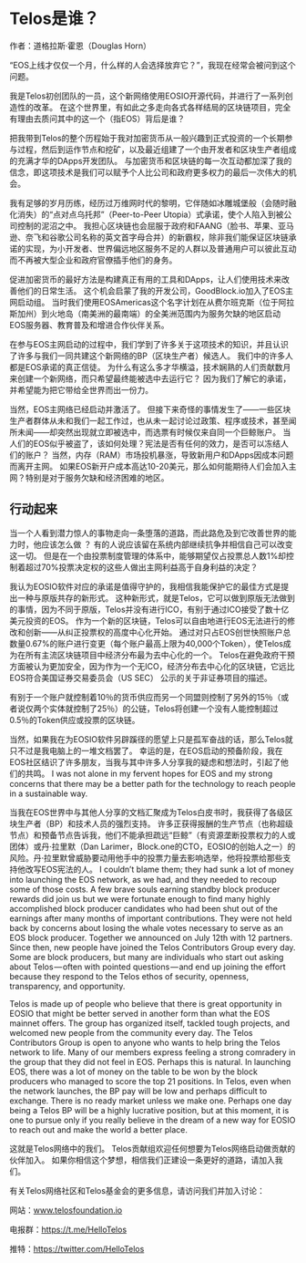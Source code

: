 # Telos是谁？

作者：道格拉斯·霍恩（Douglas Horn）

“EOS上线才仅仅一个月，什么样的人会选择放弃它？”，我现在经常会被问到这个问题。

我是Telos初创团队的一员，这个新网络使用EOSIO开源代码，并进行了一系列创造性的改革。 在这个世界里，有如此之多走向各式各样结局的区块链项目，完全有理由去质问其中的这一个（指EOS）背后是谁？

把我带到Telos的整个历程始于我对加密货币从一般兴趣到正式投资的一个长期参与过程，然后到运作节点和挖矿，以及最近组建了一个由开发者和区块生产者组成的充满才华的DApps开发团队。 与加密货币和区块链的每一次互动都加深了我的信念，即这项技术是我们可以赋予个人比公司和政府更多权力的最后一次伟大的机会。

我有足够的岁月历练，经历过万维网时代的黎明，它伴随如冰雕城堡般（会随时融化消失）的“点对点乌托邦”（Peer-to-Peer Utopia）式承诺，使个人陷入到被公司控制的泥沼之中。 我担心区块链也会屈服于政府和FAANG（脸书、苹果、亚马逊、奈飞和谷歌公司名称的英文首字母合并）的新霸权，除非我们能保证区块链承诺的实现，为小开发者、世界偏远地区服务不足的人群以及普通用户可以彼此互动而不再被大型企业和政府官僚插手他们的身务。

促进加密货币的最好方法是构建真正有用的工具和DApps，让人们使用技术来改善他们的日常生活。 这个机会启蒙了我的开发公司，GoodBlock.io加入了EOS主网启动组。 当时我们使用EOSAmericas这个名字计划在从费尔班克斯（位于阿拉斯加州）到火地岛（南美洲的最南端）的全美洲范围内为服务欠缺的地区启动EOS服务器、教育普及和增进合作伙伴关系。

在参与EOS主网启动的过程中，我们学到了许多关于这项技术的知识，并且认识了许多与我们一同共建这个新网络的BP（区块生产者）候选人。 我们中的许多人都是EOS承诺的真正信徒。 为什么有这么多才华横溢，技术娴熟的人们贡献数月来创建一个新网络，而只希望最终能被选中去运行它？ 因为我们了解它的承诺，并希望能为把它带给全世界而出一份力。

当然，EOS主网络已经启动并激活了。 但接下来奇怪的事情发生了——一些区块生产者群体从未和我们一起工作过，也从未一起讨论过政策、程序或技术，甚至闻所未闻——却突然出现就立即被选中，而选票有时候仅来自同一个巨鲸账户。 当人们的EOS似乎被盗了，该如何处理？宪法是否有任何的效力，是否可以冻结人们的账户？ 当然，内存（RAM）市场投机暴涨，导致新用户和DApps因成本问题而离开主网。 如果EOS新开户成本高达10-20美元，那么如何能期待人们会加入主网？特别是对于服务欠缺和经济困难的地区。

## 行动起来

当一个人看到潜力惊人的事物走向一条堕落的道路，而此路危及到它改善世界的能力时，他应该怎么做 ？ 有的人说应该留在系统内部继续抗争并相信自己可以改变这一切。 但是在一个由投票制度管理的体系中，能够期望仅占投票总人数1%却控制着超过70%投票决定权的这些人做出主网利益高于自身利益的决定？

我认为EOSIO软件对应的承诺是值得守护的，我相信我能保护它的最佳方式是提出一种与原版共存的新形式。 这种新形式，就是Telos，它可以做到原版无法做到的事情，因为不同于原版，Telos并没有进行ICO，有别于通过ICO接受了数十亿美元投资的EOS。 作为一个新的区块链，Telos可以自由地进行EOS无法进行的修改和创新——从纠正投票权的高度中心化开始。 通过对只占EOS创世快照账户总数量0.67%的账户进行变更（每个账户最高上限为40,000个Token），使Telos成为在所有主流区块链项目中经济分布最为去中心化的一个。 Telos在避免政府干预方面被认为更加安全，因为作为一个无ICO，经济分布去中心化的区块链，它远比EOS符合美国证券交易委员会（US SEC） 公示的关于非证券项目的描述。

有别于一个账户就控制着10％的货币供应而另一个同盟则控制了另外的15％（或者说仅两个实体就控制了25％）的公链，Telos将创建一个没有人能控制超过0.5％的Token供应或投票的区块链。

当然，如果我在为EOSIO软件另辟蹊径的愿望上只是孤军奋战的话，那么Telos就只不过是我电脑上的一堆文档罢了。 幸运的是，在EOS启动的预备阶段，我在EOS社区结识了许多朋友，当我与其中许多人分享我的疑虑和想法时，引起了他们的共鸣。 I was not alone in my fervent hopes for EOS and my strong concerns that there may be a better path for the technology to reach people in a sustainable way.

当我在EOS世界中与其他人分享的文档汇聚成为Telos白皮书时，我获得了各级区块生产者（BP）和技术人员的强烈支持。 许多正获得报酬的生产节点（也称超级节点）和预备节点告诉我，他们不能承担疏远“巨鲸”（有资源垄断投票权力的人或团体）或丹·拉里默（Dan Larimer，Block.one的CTO，EOSIO的创始人之一）的风险。丹·拉里默曾威胁要动用他手中的投票力量去影响选举，他将投票给那些支持他改写EOS宪法的人。 I couldn’t blame them; they had sunk a lot of money into launching the EOS network, as we had, and they needed to recoup some of those costs. A few brave souls earning standby block producer rewards did join us but we were fortunate enough to find many highly accomplished block producer candidates who had been shut out of the earnings after many months of important contributions. They were not held back by concerns about losing the whale votes necessary to serve as an EOS block producer. Together we announced on July 12th with 12 partners. Since then, new people have joined the Telos Contributors Group every day. Some are block producers, but many are individuals who start out asking about Telos — often with pointed questions — and end up joining the effort because they respond to the Telos ethos of security, openness, transparency, and opportunity.

Telos is made up of people who believe that there is great opportunity in EOSIO that might be better served in another form than what the EOS mainnet offers. The group has organized itself, tackled tough projects, and welcomed new people from the community every day. The Telos Contributors Group is open to anyone who wants to help bring the Telos network to life. Many of our members express feeling a strong comradery in the group that they did not feel in EOS. Perhaps this is natural. In launching EOS, there was a lot of money on the table to be won by the block producers who managed to score the top 21 positions. In Telos, even when the network launches, the BP pay will be low and perhaps difficult to exchange. There is no ready market unless we make one. Perhaps one day being a Telos BP will be a highly lucrative position, but at this moment, it is one to pursue only if you really believe in the dream of a new way for EOSIO to reach out and make the world a better place.

这就是Telos网络中的我们。 Telos贡献组欢迎任何想要为Telos网络启动做贡献的伙伴加入。 如果你相信这个梦想，相信我们正建设一条更好的道路，请加入我们。

有关Telos网络社区和Telos基金会的更多信息，请访问我们并加入讨论：

网站：www.telosfoundation.io 

电报群：https://t.me/HelloTelos

推特：https://twitter.com/HelloTelos